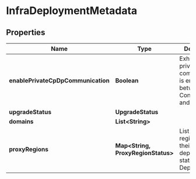 

# InfraDeploymentMetadata


## Properties

Name | Type | Description | Notes
------------ | ------------- | ------------- | -------------
**enablePrivateCpDpCommunication** | **Boolean** | Exhibits if private communication is enabled between Control Plane and Data Plane |  [optional]
**upgradeStatus** | **UpgradeStatus** |  |  [optional]
**domains** | **List&lt;String&gt;** |  |  [optional]
**proxyRegions** | **Map&lt;String, ProxyRegionStatus&gt;** | List of proxy regions with their deployment status for Infra Deployment |  [optional]



